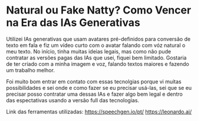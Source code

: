 # Natural ou Fake Natty? Como Vencer na Era das IAs Generativas

Utilizei IAs generativas que usam avatares pré-definidos para conversão de texto em fala e fiz um vídeo curto com o avatar falando com vóz natural o meu texto.
No início, tinha muitas ideias legais, mas como não pude contratar as versões pagas das IAs que usei, fiquei bem limitado.
Gostaria de ter criado com a minha imagem e voz, falando textos maiores e fazendo um trabalho melhor.

Foi muito bom entrar em contato com essas tecnolgias porque vi muitas possibilidades e sei onde e como fazer se eu precisar usá-las, sei que se eu precisar posso contratar uma dessas IAs e fazer algo bem legal e dentro das espectativas usando a versão full das tecnologias.

Link das ferramentas utilizadas:
https://speechgen.io/pt/
https://leonardo.ai/

